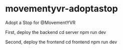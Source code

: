 # movementyvr-adoptastop
Adopt a Stop for @MovementYVR

First, deploy the backend
cd server
npm run dev

Second, deploy the frontend
cd frontend
npm run dev